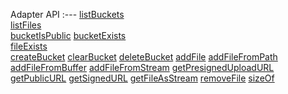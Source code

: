 Adapter API
:---
[listBuckets](#listbuckets)           
[listFiles](#listfiles)        
[bucketIsPublic](#bucketispublic)
[bucketExists](#bucketexists)  
[fileExists](#fileexists)         
[createBucket](#createbucket)
[clearBucket](#clearbucket)
[deleteBucket](#deletebucket)
[addFile](#addfile)
[addFileFromPath](#addfilefrompath)
[addFileFromBuffer](#addfilefrombuffer)
[addFileFromStream](#addfilefromstream) 
[getPresignedUploadURL](#getPresignedUploadURL)
[getPublicURL](#getpublicurl)
[getSignedURL](#getsignedurl) 
[getFileAsStream](#getfileasstream)
[removeFile](#removefile)
[sizeOf](#sizeof)